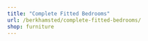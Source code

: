 ```yaml
---
title: "Complete Fitted Bedrooms"
url: /berkhamsted/complete-fitted-bedrooms/
shop: furniture
---
```

